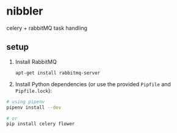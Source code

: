 # nibbler
celery + rabbitMQ task handling

## setup

1. Install RabbitMQ

    ```
    apt-get install rabbitmq-server
    ```

2. Install Python dependencies (or use the provided `Pipfile` and `Pipfile.lock`):

```bash
# using pipenv
pipenv install --dev

# or
pip install celery flower
```
